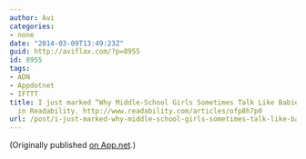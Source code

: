 ```yaml
---
author: Avi
categories:
- none
date: "2014-03-09T13:49:23Z"
guid: http://aviflax.com/?p=8955
id: 8955
tags:
- ADN
- Appdotnet
- IFTTT
title: I just marked “Why Middle-School Girls Sometimes Talk Like Babies” as a favorite
  in Readability. http://www.readability.com/articles/ofp8h7p0
url: /post/i-just-marked-why-middle-school-girls-sometimes-talk-like-babies-as-a-favorite-in-readability-httpwww-readability-comarticlesofp8h7p0/
---
```

(Originally published [on App.net](http://alpha.app.net/aviflax/post/24973003).)